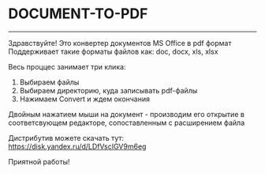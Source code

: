 # DOCUMENT-TO-PDF
-----------------

Здравствуйте! Это конвертер документов MS Office в pdf формат
Поддерживает такие форматы файлов как: doc, docx, xls, xlsx

Весь проццес занимает три клика:
1. Выбираем файлы
2. Выбираем директорию, куда записывать pdf-файлы
3. Нажимаем Convert и ждем окончания

Двойным нажатием мыши на документ - производим его открытие в соответсвующем редакторе,
сопоставленным с расширением файла

Дистрибутив можете скачать тут:
https://disk.yandex.ru/d/LDfVscIGV9m6eg

Приятной работы!
